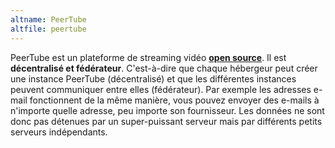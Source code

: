 ```yaml
---
altname: PeerTube
altfile: peertube
---
```


PeerTube est un plateforme de streaming vidéo [**open source**](https://github.com/Chocobozzz/PeerTube). Il est **décentralisé et fédérateur**. C'est-à-dire que chaque hébergeur peut créer une instance PeerTube (décentralisé) et que les différentes instances peuvent communiquer entre elles (fédérateur). Par exemple les adresses e-mail fonctionnent de la même manière, vous pouvez envoyer des e-mails à n'importe quelle adresse, peu importe son fournisseur. Les données ne sont donc pas détenues par un super-puissant serveur mais par différents petits serveurs indépendants.
